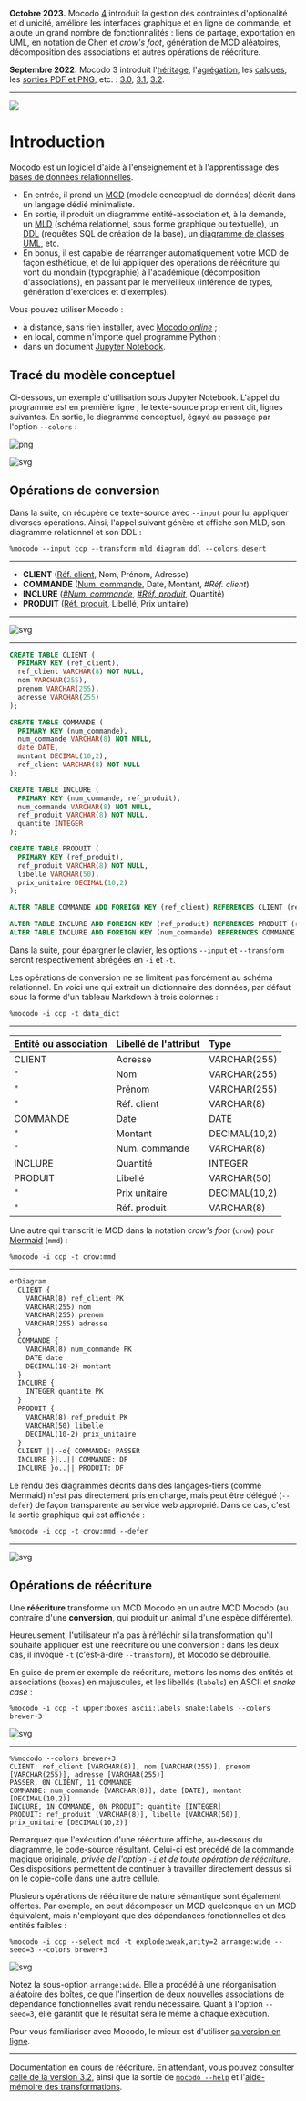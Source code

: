 **Octobre 2023.** Mocodo [4](https://github.com/laowantong/mocodo/releases/tag/4.0.0) introduit la gestion des contraintes d'optionalité et d'unicité, améliore les interfaces graphique et en ligne de commande, et ajoute un grand nombre de fonctionnalités : liens de partage, exportation en UML, en notation de Chen et _crow's foot_, génération de MCD aléatoires, décomposition des associations et autres opérations de réécriture.

**Septembre 2022.** Mocodo 3 introduit l'[héritage](https://rawgit.com/laowantong/mocodo/master/doc/fr_refman.html#Héritage-(ou-spécialisation)), l'[agrégation](https://rawgit.com/laowantong/mocodo/master/doc/fr_refman.html#Agrégation-(ou-pseudo-entité)), les [calques](https://rawgit.com/laowantong/mocodo/master/doc/fr_refman.html#Héritage-(ou-spécialisation)), les [sorties PDF et PNG](https://rawgit.com/laowantong/mocodo/master/doc/fr_refman.html#Héritage-(ou-spécialisation)), etc. : [3.0](https://github.com/laowantong/mocodo/releases/tag/3.0), [3.1](https://github.com/laowantong/mocodo/releases/tag/3.1.0), [3.2](https://github.com/laowantong/mocodo/releases/tag/3.2.0).

------

<!--
Documentation [au format HTML](https://rawgit.com/laowantong/mocodo/master/doc/fr_refman.html) ou sous forme de [notebook](doc/fr_refman.ipynb) Jupyter.

----
-->

![](logos/banner.svg)

# Introduction

Mocodo est un logiciel d'aide à l'enseignement et à l'apprentissage des [bases de données relationnelles](https://fr.wikipedia.org/wiki/Base_de_données_relationnelle).

- En entrée, il prend un [MCD](https://fr.wikipedia.org/wiki/Modèle_entité-association) (modèle conceptuel de données) décrit dans un langage dédié minimaliste.
- En sortie, il produit un diagramme entité-association et, à la demande, un [MLD](https://fr.wikipedia.org/wiki/Merise_(informatique)#MLD_:_modèle_logique_des_données) (schéma relationnel, sous forme graphique ou textuelle), un [DDL](https://fr.wikipedia.org/wiki/Langage_de_définition_de_données) (requêtes SQL de création de la base), un [diagramme de classes UML](https://fr.wikipedia.org/wiki/Diagramme_de_classes), etc.
- En bonus, il est capable de réarranger automatiquement votre MCD de façon esthétique, et de lui appliquer des opérations de réécriture qui vont du mondain (typographie) à l'académique (décomposition d'associations), en passant par le merveilleux (inférence de types, génération d'exercices et d'exemples).

Vous pouvez utiliser Mocodo :

- à distance, sans rien installer, avec [Mocodo _online_](https://www.mocodo.net) ;
- en local, comme n'importe quel programme Python ;
- dans un document [Jupyter Notebook](https://jupyter.org).

## Tracé du modèle conceptuel

Ci-dessous, un exemple d'utilisation sous Jupyter Notebook. L'appel du programme est en première ligne ; le texte-source proprement dit, lignes suivantes. En sortie, le diagramme conceptuel, égayé au passage par l'option `--colors` :

![png](doc/readme/ccp_mcd.png)

![svg](doc/readme/ccp_mcd.svg)

## Opérations de conversion

Dans la suite, on récupère ce texte-source avec `--input` pour lui appliquer diverses opérations. Ainsi, l'appel suivant génère et affiche son MLD, son diagramme relationnel et son DDL :

```
%mocodo --input ccp --transform mld diagram ddl --colors desert
```

---

- **CLIENT** (<ins>Réf. client</ins>, Nom, Prénom, Adresse)
- **COMMANDE** (<ins>Num. commande</ins>, Date, Montant, _#Réf. client_)
- **INCLURE** (<ins>_#Num. commande_</ins>, <ins>_#Réf. produit_</ins>, Quantité)
- **PRODUIT** (<ins>Réf. produit</ins>, Libellé, Prix unitaire)

---

![svg](doc/readme/ccp_mld.svg)

---

```sql
CREATE TABLE CLIENT (
  PRIMARY KEY (ref_client),
  ref_client VARCHAR(8) NOT NULL,
  nom VARCHAR(255),
  prenom VARCHAR(255),
  adresse VARCHAR(255)
);

CREATE TABLE COMMANDE (
  PRIMARY KEY (num_commande),
  num_commande VARCHAR(8) NOT NULL,
  date DATE,
  montant DECIMAL(10,2),
  ref_client VARCHAR(8) NOT NULL
);

CREATE TABLE INCLURE (
  PRIMARY KEY (num_commande, ref_produit),
  num_commande VARCHAR(8) NOT NULL,
  ref_produit VARCHAR(8) NOT NULL,
  quantite INTEGER
);

CREATE TABLE PRODUIT (
  PRIMARY KEY (ref_produit),
  ref_produit VARCHAR(8) NOT NULL,
  libelle VARCHAR(50),
  prix_unitaire DECIMAL(10,2)
);

ALTER TABLE COMMANDE ADD FOREIGN KEY (ref_client) REFERENCES CLIENT (ref_client);

ALTER TABLE INCLURE ADD FOREIGN KEY (ref_produit) REFERENCES PRODUIT (ref_produit);
ALTER TABLE INCLURE ADD FOREIGN KEY (num_commande) REFERENCES COMMANDE (num_commande);
```

Dans la suite, pour épargner le clavier, les options `--input` et `--transform` seront respectivement abrégées en `-i` et `-t`.

Les opérations de conversion ne se limitent pas forcément au schéma relationnel. En voici une qui extrait un dictionnaire des données, par défaut sous la forme d'un tableau Markdown à trois colonnes :

```
%mocodo -i ccp -t data_dict
```

---

| Entité ou association | Libellé de l'attribut | Type          |
|:----------------------|:----------------------|:--------------|
| CLIENT                | Adresse               | VARCHAR(255)  |
| "                     | Nom                   | VARCHAR(255)  |
| "                     | Prénom                | VARCHAR(255)  |
| "                     | Réf. client           | VARCHAR(8)    |
| COMMANDE              | Date                  | DATE          |
| "                     | Montant               | DECIMAL(10,2) |
| "                     | Num. commande         | VARCHAR(8)    |
| INCLURE               | Quantité              | INTEGER       |
| PRODUIT               | Libellé               | VARCHAR(50)   |
| "                     | Prix unitaire         | DECIMAL(10,2) |
| "                     | Réf. produit          | VARCHAR(8)    |

Une autre qui transcrit le MCD dans la notation _crow's foot_ (`crow`) pour [Mermaid](http://mermaid.js.org) (`mmd`) :

```
%mocodo -i ccp -t crow:mmd
```

---

```mmd
erDiagram
  CLIENT {
    VARCHAR(8) ref_client PK
    VARCHAR(255) nom
    VARCHAR(255) prenom
    VARCHAR(255) adresse
  }
  COMMANDE {
    VARCHAR(8) num_commande PK
    DATE date
    DECIMAL(10-2) montant
  }
  INCLURE {
    INTEGER quantite PK
  }
  PRODUIT {
    VARCHAR(8) ref_produit PK
    VARCHAR(50) libelle
    DECIMAL(10-2) prix_unitaire
  }
  CLIENT ||--o{ COMMANDE: PASSER
  INCLURE }|..|| COMMANDE: DF
  INCLURE }o..|| PRODUIT: DF

```

Le rendu des diagrammes décrits dans des langages-tiers (comme Mermaid) n'est pas directement pris en charge, mais peut être délégué (`--defer`) de façon transparente au service web approprié. Dans ce cas, c'est la sortie graphique qui est affichée :

```
%mocodo -i ccp -t crow:mmd --defer
```

---

![svg](doc/readme/ccp_erd_crow.svg)

## Opérations de réécriture

Une **réécriture** transforme un MCD Mocodo en un autre MCD Mocodo (au contraire d'une **conversion**, qui produit un animal d'une espèce différente).

Heureusement, l'utilisateur n'a pas à réfléchir si la transformation qu'il souhaite appliquer est une réécriture ou une conversion : dans les deux cas, il invoque `-t` (c'est-à-dire `--transform`), et Mocodo se débrouille.

En guise de premier exemple de réécriture, mettons les noms des entités et associations (`boxes`) en majuscules, et les libellés (`labels`) en ASCII et _snake case_ :

```
%mocodo -i ccp -t upper:boxes ascii:labels snake:labels --colors brewer+3
```

![svg](doc/readme/ccp_mcd_ascii.svg)

---

    %%mocodo --colors brewer+3
    CLIENT: ref_client [VARCHAR(8)], nom [VARCHAR(255)], prenom [VARCHAR(255)], adresse [VARCHAR(255)]
    PASSER, 0N CLIENT, 11 COMMANDE
    COMMANDE: num_commande [VARCHAR(8)], date [DATE], montant [DECIMAL(10,2)]
    INCLURE, 1N COMMANDE, 0N PRODUIT: quantite [INTEGER]
    PRODUIT: ref_produit [VARCHAR(8)], libelle [VARCHAR(50)], prix_unitaire [DECIMAL(10,2)]

Remarquez que l'exécution d'une réécriture affiche, au-dessous du diagramme, le code-source résultant. Celui-ci est précédé de la commande magique originale, _privée de l'option `-i` et de toute opération de réécriture_. Ces dispositions permettent de continuer à travailler directement dessus si on le copie-colle dans une autre cellule.

Plusieurs opérations de réécriture de nature sémantique sont également offertes. Par exemple, on peut décomposer un MCD quelconque en un MCD équivalent, mais n'employant que des dépendances fonctionnelles et des entités faibles :

```
%mocodo -i ccp --select mcd -t explode:weak,arity=2 arrange:wide --seed=3 --colors brewer+3
```

![svg](doc/readme/ccp_mcd_explode.svg)

Notez la sous-option `arrange:wide`. Elle a procédé à une réorganisation aléatoire des boîtes, ce que l'insertion de deux nouvelles associations de dépendance fonctionnelles avait rendu nécessaire. Quant à l'option `--seed=3`, elle garantit que le résultat sera le même à chaque exécution.

Pour vous familiariser avec Mocodo, le mieux est d'utiliser [sa version en ligne](https://www.mocodo.net).

----

Documentation en cours de réécriture. En attendant, vous pouvez consulter [celle de la version 3.2](doc/fr_refman.html), ainsi que la sortie de [`mocodo --help`](doc/fr_refman_4.txt) et l'[aide-mémoire des transformations](doc/fr_cheat_sheet.md).